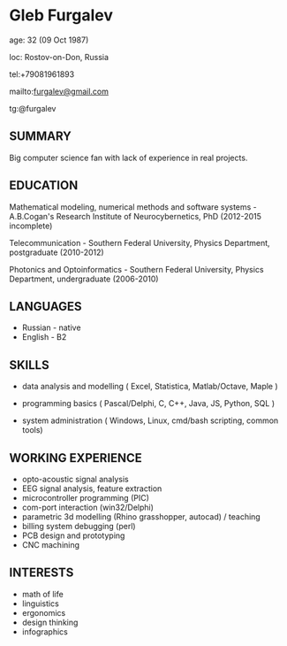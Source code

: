 # Gleb Furgalev 

age: 32 (09 Oct 1987)

loc: Rostov-on-Don, Russia

tel:+79081961893

mailto:furgalev@gmail.com

tg:@furgalev


## SUMMARY

Big computer science fan with lack of experience in real projects.


## EDUCATION

Mathematical modeling, numerical methods and software systems - A.B.Cogan's Research Institute of Neurocybernetics, PhD (2012-2015 incomplete)

Telecommunication - Southern Federal University, Physics Department, postgraduate (2010-2012) 

Photonics and Optoinformatics - Southern Federal University, Physics Department, undergraduate (2006-2010) 


## LANGUAGES

 - Russian - native
 - English - B2


## SKILLS

 - data analysis and modelling
    ( Excel, Statistica, Matlab/Octave, Maple )

 - programming basics
    ( Pascal/Delphi, C, C++, Java, JS, Python, SQL )

 - system administration
    ( Windows, Linux, cmd/bash scripting, common tools)


## WORKING EXPERIENCE

 - opto-acoustic signal analysis
 - EEG signal analysis, feature extraction
 - microcontroller programming (PIC)
 - com-port interaction (win32/Delphi)
 - parametric 3d modelling (Rhino grasshopper, autocad) / teaching
 - billing system debugging (perl)
 - PCB design and prototyping
 - CNC machining


## INTERESTS

 - math of life
 - linguistics
 - ergonomics
 - design thinking
 - infographics
